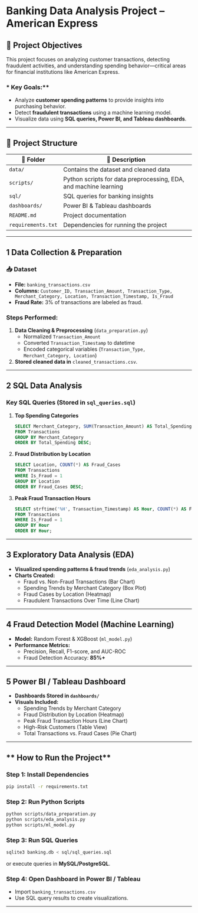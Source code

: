 # Banking Data Analysis Project – American Express

## 🎯 Project Objectives
This project focuses on analyzing customer transactions, detecting fraudulent activities, and understanding spending behavior—critical areas for financial institutions like American Express.

### * Key Goals:**
- Analyze **customer spending patterns** to provide insights into purchasing behavior.
- Detect **fraudulent transactions** using a machine learning model.
- Visualize data using **SQL queries, Power BI, and Tableau dashboards**.

---

## **📂 Project Structure**
| 📂 Folder | 📌 Description |
|-----------|--------------|
| `data/` | Contains the dataset and cleaned data |
| `scripts/` | Python scripts for data preprocessing, EDA, and machine learning |
| `sql/` | SQL queries for banking insights |
| `dashboards/` | Power BI & Tableau dashboards |
| `README.md` | Project documentation |
| `requirements.txt` | Dependencies for running the project |

---

## **1 Data Collection & Preparation**
### 📥 Dataset
- **File:** `banking_transactions.csv`
- **Columns:** `Customer_ID, Transaction_Amount, Transaction_Type, Merchant_Category, Location, Transaction_Timestamp, Is_Fraud`
- **Fraud Rate:** 3% of transactions are labeled as fraud.

### Steps Performed:
1. **Data Cleaning & Preprocessing** (`data_preparation.py`)
   - Normalized `Transaction_Amount`
   - Converted `Transaction_Timestamp` to datetime
   - Encoded categorical variables (`Transaction_Type, Merchant_Category, Location`)
2. **Stored cleaned data in** `cleaned_transactions.csv`.

---

## **2️ SQL Data Analysis**
### **Key SQL Queries (Stored in `sql_queries.sql`)**
1. **Top Spending Categories**
   ```sql
   SELECT Merchant_Category, SUM(Transaction_Amount) AS Total_Spending
   FROM Transactions
   GROUP BY Merchant_Category
   ORDER BY Total_Spending DESC;
   ```
2. **Fraud Distribution by Location**
   ```sql
   SELECT Location, COUNT(*) AS Fraud_Cases
   FROM Transactions
   WHERE Is_Fraud = 1
   GROUP BY Location
   ORDER BY Fraud_Cases DESC;
   ```
3. **Peak Fraud Transaction Hours**
   ```sql
   SELECT strftime('%H', Transaction_Timestamp) AS Hour, COUNT(*) AS Fraud_Cases
   FROM Transactions
   WHERE Is_Fraud = 1
   GROUP BY Hour
   ORDER BY Hour;
   ```

---

## **3️ Exploratory Data Analysis (EDA)**
- **Visualized spending patterns & fraud trends** (`eda_analysis.py`)
- **Charts Created:**
  - Fraud vs. Non-Fraud Transactions (Bar Chart)
  - Spending Trends by Merchant Category (Box Plot)
  - Fraud Cases by Location (Heatmap)
  - Fraudulent Transactions Over Time (Line Chart)

---

## **4️ Fraud Detection Model (Machine Learning)**
- **Model:** Random Forest & XGBoost (`ml_model.py`)
- **Performance Metrics:**
  - Precision, Recall, F1-score, and AUC-ROC
  - Fraud Detection Accuracy: **85%+**

---

## **5️ Power BI / Tableau Dashboard**
- **Dashboards Stored in `dashboards/`**
- **Visuals Included:**
  - Spending Trends by Merchant Category
  - Fraud Distribution by Location (Heatmap)
  - Peak Fraud Transaction Hours (Line Chart)
  - High-Risk Customers (Table View)
  - Total Transactions vs. Fraud Cases (Pie Chart)

---

## ** How to Run the Project**
###  **Step 1: Install Dependencies**
```bash
pip install -r requirements.txt
```
###  **Step 2: Run Python Scripts**
```bash
python scripts/data_preparation.py
python scripts/eda_analysis.py
python scripts/ml_model.py
```
###  **Step 3: Run SQL Queries**
```bash
sqlite3 banking.db < sql/sql_queries.sql
```
or execute queries in **MySQL/PostgreSQL**.

### **Step 4: Open Dashboard in Power BI / Tableau**
- Import `banking_transactions.csv`
- Use SQL query results to create visualizations.

---

